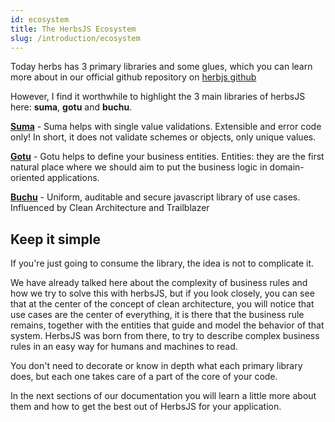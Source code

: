 ```yaml
---
id: ecosystem
title: The HerbsJS Ecosystem
slug: /introduction/ecosystem
---
```



Today herbs has 3 primary libraries and some glues, which you can learn more about in our official github repository on [herbjs github](https://github.com/herbsjs)

However, I find it worthwhile to highlight the 3 main libraries of herbsJS here: **suma**, **gotu** and **buchu**.

**[Suma](/docs/libs/suma)** - Suma helps with single value validations. Extensible and error code only! In short, it does not validate schemes or objects, only unique values.

**[Gotu](/docs/entity)** - Gotu helps to define your business entities. Entities: they are the first natural place where we should aim to put the business logic in domain-oriented applications.

**[Buchu](/docs/usecase)** - Uniform, auditable and secure javascript library of use cases. Influenced by Clean Architecture and Trailblazer

## Keep it simple

If you're just going to consume the library, the idea is not to complicate it.

We have already talked here about the complexity of business rules and how we try to solve this with herbsJS, but if you look closely, you can see that at the center of the concept of clean architecture, you will notice that use cases are the center of everything, it is there that the business rule remains, together with the entities that guide and model the behavior of that system. HerbsJS was born from there, to try to describe complex business rules in an easy way for humans and machines to read.

You don't need to decorate or know in depth what each primary library does, but each one takes care of a part of the core of your code.

In the next sections of our documentation you will learn a little more about them and how to get the best out of HerbsJS for your application.